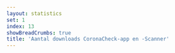 ```yaml
---
layout: statistics
set: 1
index: 13
showBreadCrumbs: true
title: 'Aantal downloads CoronaCheck-app en -Scanner'
---
```

